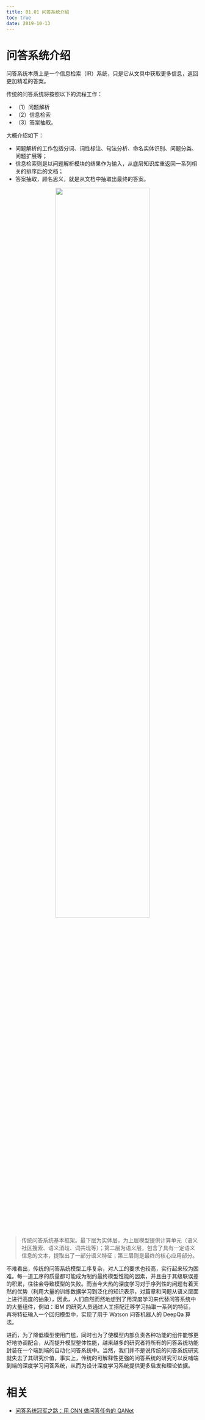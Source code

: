 ```yaml
---
title: 01.01 问答系统介绍
toc: true
date: 2019-10-13
---
```


# 问答系统介绍

问答系统本质上是一个信息检索（IR）系统，只是它从文具中获取更多信息，返回更加精准的答案。

传统的问答系统将按照以下的流程工作：

- （1）问题解析
- （2）信息检索
- （3）答案抽取。

大概介绍如下：

- 问题解析的工作包括分词、词性标注、句法分析、命名实体识别、问题分类、问题扩展等；
- 信息检索则是以问题解析模块的结果作为输入，从底层知识库重返回一系列相关的排序后的文档；
- 答案抽取，顾名思义，就是从文档中抽取出最终的答案。




<p align="center">
    <img width="70%" height="70%" src="http://images.iterate.site/blog/image/20191011/p1vIXJ34gE9w.png?imageslim">
</p>

> 传统问答系统基本框架。最下层为实体层，为上层模型提供计算单元（语义社区搜索、语义消歧、词共现等）；第二层为语义层，包含了具有一定语义信息的文本，提取出了一部分语义特征；第三层则是最终的核心应用部分。

不难看出，传统的问答系统模型工序复杂，对人工的要求也较高，实行起来较为困难。每一道工序的质量都可能成为制约最终模型性能的因素，并且由于其级联误差的积累，往往会导致模型的失败。而当今大热的深度学习对于序列性的问题有着天然的优势（利用大量的训练数据学习到泛化的知识表示，对篇章和问题从语义层面上进行高度的抽象），因此，人们自然而然地想到了用深度学习来代替问答系统中的大量组件，例如：IBM 的研究人员通过人工搭配迁移学习抽取一系列的特征，再将特征输入一个回归模型中，实现了用于 Watson 问答机器人的 DeepQa 算法。

进而，为了降低模型使用门槛，同时也为了使模型内部负责各种功能的组件能够更好地协调配合，从而提升模型整体性能，越来越多的研究者将所有的问答系统功能封装在一个端到端的自动化问答系统中。当然，我们并不是说传统的问答系统研究就失去了其研究价值，事实上，传统的可解释性更强的问答系统的研究可以反哺端到端的深度学习问答系统，从而为设计深度学习系统提供更多启发和理论依据。


# 相关

- [问答系统冠军之路：用 CNN 做问答任务的 QANet](https://www.leiphone.com/news/201805/A1mkxTOKWrZOY64l.html)
